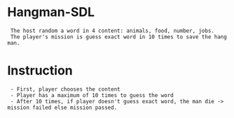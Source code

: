 # Hangman-SDL
     The host random a word in 4 content: animals, food, number, jobs. 
     The player's mission is guess exact word in 10 times to save the hang man.
# Instruction
     - First, player chooses the content
     - Player has a maximum of 10 times to guess the word
     - After 10 times, if player doesn't guess exact word, the man die -> mission failed else mission passed.

